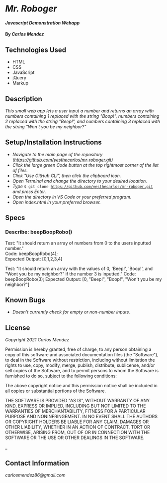 # _Mr. Roboger_

#### _Javascript Demonstration Webapp_

#### By _**Carlos Mendez**_

## Technologies Used

* HTML
* CSS
* JavaScript
* jQuery
* Markup

## Description

_This small web app lets a user input a number and returns an array with numbers containing 1 replaced with the string "Boop!", numbers containing 2 replaced with the string "Beep!", and numbers containing 3 replaced with the string "Won't you be my neighbor?"_

## Setup/Installation Instructions

* _Navigate to the main page of the repository (https://github.com/yesthecarlos/mr-roboger.git)_
* _Click the large green Code button at the top rightmost corner of the list of files._
* _Click "Use GitHub CLI", then click the clipboard icon._
* _Open Terminal and change the directory to your desired location._
* _Type_ <code>$ git clone https://github.com/yesthecarlos/mr-roboger.git</code> _and press Enter._
* _Open the directory in VS Code or your preferred program._
* _Open index.html in your preferred browser._

## Specs

### Describe: beepBoopRobo()
Test: "It should return an array of numbers from 0 to the users inputted number."  
Code: beepBoopRobo(4);  
Expected Output: [0,1,2,3,4]

Test: "It should return an array with the values of 0, 'Beep!', 'Boop!', and "Wont you be my neighbor?" if the number 3 is inputted."
Code: beepBoopRobo(3);
Expected Output: [0, "Beep!", "Boop!", "Won't you be my neighbor?"]

## Known Bugs

* _Doesn't currently check for empty or non-number inputs._

## License

_Copyright 2021 Carlos Mendez_

Permission is hereby granted, free of charge, to any person obtaining a copy of this software and associated documentation files (the "Software"), to deal in the Software without restriction, including without limitation the rights to use, copy, modify, merge, publish, distribute, sublicense, and/or sell copies of the Software, and to permit persons to whom the Software is furnished to do so, subject to the following conditions:

The above copyright notice and this permission notice shall be included in all copies or substantial portions of the Software.

THE SOFTWARE IS PROVIDED "AS IS", WITHOUT WARRANTY OF ANY KIND, EXPRESS OR IMPLIED, INCLUDING BUT NOT LIMITED TO THE WARRANTIES OF MERCHANTABILITY, FITNESS FOR A PARTICULAR PURPOSE AND NONINFRINGEMENT. IN NO EVENT SHALL THE AUTHORS OR COPYRIGHT HOLDERS BE LIABLE FOR ANY CLAIM, DAMAGES OR OTHER LIABILITY, WHETHER IN AN ACTION OF CONTRACT, TORT OR OTHERWISE, ARISING FROM, OUT OF OR IN CONNECTION WITH THE SOFTWARE OR THE USE OR OTHER DEALINGS IN THE SOFTWARE.

_

## Contact Information

_carlosmendez86@gmail.com_